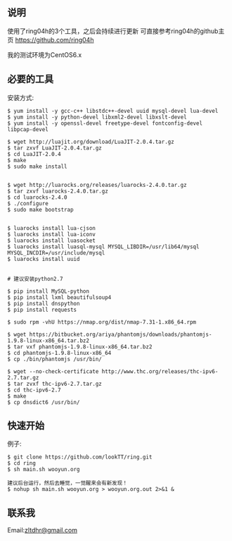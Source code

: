 说明
--------------
使用了ring04h的3个工具，之后会持续进行更新
可直接参考ring04h的github主页 https://github.com/ring04h

我的测试环境为CentOS6.x

必要的工具
--------------
安装方式:

    $ yum install -y gcc-c++ libstdc++-devel uuid mysql-devel lua-devel
    $ yum install -y python-devel libxml2-devel libxslt-devel
    $ yum install -y openssl-devel freetype-devel fontconfig-devel libpcap-devel

    $ wget http://luajit.org/download/LuaJIT-2.0.4.tar.gz
    $ tar zxvf LuaJIT-2.0.4.tar.gz
    $ cd LuaJIT-2.0.4
    $ make
    $ sudo make install


    $ wget http://luarocks.org/releases/luarocks-2.4.0.tar.gz
    $ tar zxvf luarocks-2.4.0.tar.gz
    $ cd luarocks-2.4.0
    $ ./configure
    $ sudo make bootstrap


    $ luarocks install lua-cjson
    $ luarocks install lua-iconv
    $ luarocks install luasocket
    $ luarocks install luasql-mysql MYSQL_LIBDIR=/usr/lib64/mysql MYSQL_INCDIR=/usr/include/mysql
    $ luarocks install uuid


    # 建议安装python2.7
    
    $ pip install MySQL-python
    $ pip install lxml beautifulsoup4
    $ pip install dnspython
    $ pip install requests

    $ sudo rpm -vhU https://nmap.org/dist/nmap-7.31-1.x86_64.rpm

    $ wget https://bitbucket.org/ariya/phantomjs/downloads/phantomjs-1.9.8-linux-x86_64.tar.bz2
    $ tar vxf phantomjs-1.9.8-linux-x86_64.tar.bz2
    $ cd phantomjs-1.9.8-linux-x86_64
    $ cp ./bin/phantomjs /usr/bin/

    $ wget --no-check-certificate http://www.thc.org/releases/thc-ipv6-2.7.tar.gz
    $ tar zvxf thc-ipv6-2.7.tar.gz
    $ cd thc-ipv6-2.7
    $ make
    $ cp dnsdict6 /usr/bin/

快速开始
--------------
例子:

    $ git clone https://github.com/lookTT/ring.git
    $ cd ring
    $ sh main.sh wooyun.org

    建议后台运行，然后去睡觉，一觉醒来会有新发现！
    $ nohup sh main.sh wooyun.org > wooyun.org.out 2>&1 &

联系我
--------------
Email:zltdhr@gmail.com
